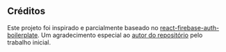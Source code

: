 ## Créditos

Este projeto foi inspirado e parcialmente baseado no [react-firebase-auth-boilerplate](https://github.com/Nitij/react-firebase-auth-boilerplate). Um agradecimento especial ao [autor do repositório](https://github.com/Nitij) pelo trabalho inicial.
